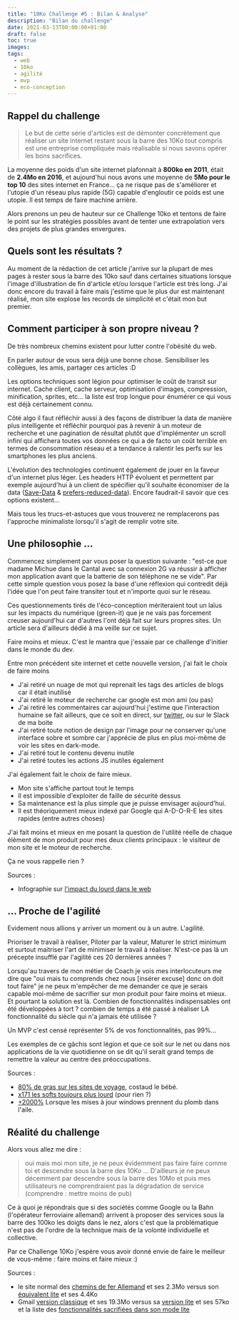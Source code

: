 ```yaml
---
title: "10Ko Challenge #5 : Bilan & Analyse"
description: "Bilan du challenge"
date: 2021-03-13T00:00:00+01:00
draft: false
toc: true
images:
tags:
  - web
  - 10ko
  - agilité
  - mvp
  - eco-conception
---
```


## Rappel du challenge

> Le but de cette série d'articles est de démonter concrètement que réaliser un site internet restant sous la barre des 10Ko tout compris est une entreprise compliquée mais réalisable si nous savons opérer les bons sacrifices.

La moyenne des poids d'un site internet plafonnait à **800ko en 2011**, était de **2.4Mo en 2016**, et aujourd'hui nous avons une moyenne de **5Mo pour le top 10** des sites internet en France... ça ne risque pas de s'améliorer et l'utopie d'un réseau plus rapide (5G) capable d'engloutir ce poids est une utopie. Il est temps de faire machine arrière.

Alors prenons un peu de hauteur sur ce Challenge 10ko et tentons de faire le point sur les stratégies possibles avant de tenter une extrapolation vers des projets de plus grandes envergures.

## Quels sont les résultats ?

Au moment de la rédaction de cet article j'arrive sur la plupart de mes pages à rester sous la barre des 10ko sauf dans certaines situations lorsque l'image d'illustration de fin d'article et/ou lorsque l'article est très long. J'ai donc encore du travail à faire mais j'estime que le plus dur est maintenant réalisé, mon site explose les records de simplicité et c'était mon but premier.

## Comment participer à son propre niveau ?

De très nombreux chemins existent pour lutter contre l'obésité du web. 

En parler autour de vous sera déjà une bonne chose. Sensibiliser les collègues, les amis, partager ces articles :D 

Les options techniques sont légion pour optimiser le coût de transit sur internet. Cache client, cache serveur, optimisation d'images, compression, minification, sprites, etc… la liste est trop longue pour énumérer ce qui vous est déjà certainement connu.

Côté algo il faut réfléchir aussi à des façons de distribuer la data de manière plus intelligente et réfléchir pourquoi pas à revenir à un moteur de recherche et une pagination de résultat plutôt que d'implémenter un scroll infini qui affichera toutes vos données ce qui a de facto un coût terrible en termes de consommation réseau et a tendance à ralentir les perfs sur les smartphones les plus anciens.

L'évolution des technologies continuent également de jouer en la faveur d'un internet plus léger. Les headers HTTP évoluent et permettent par exemple aujourd'hui à un client de spécifier qu’il souhaite économiser de la data ([Save-Data](https://developer.mozilla.org/en-US/docs/Web/HTTP/Headers/Save-Data) & [prefers-reduced-data](https://developer.mozilla.org/en-US/docs/Web/CSS/@media/prefers-reduced-data)). Encore faudrait-il savoir que ces options existent...

Mais tous les trucs-et-astuces que vous trouverez ne remplacerons pas l'approche minimaliste lorsqu'il s'agit de remplir votre site.

## Une philosophie ...

Commencez simplement par vous poser la question suivante : "est-ce que madame Michue dans le Cantal avec sa connexion 2G va réussir à afficher mon application avant que la batterie de son téléphone ne se vide". Par cette simple question vous posez la base d'une réflexion qui contredit déjà l'idée que l'on peut faire transiter tout et n'importe quoi sur le réseau.

Ces questionnements tirés de l'éco-conception mériteraient tout un laïus sur les impacts du numérique (green-it) que je ne vais pas forcement creuser aujourd'hui car d'autres l'ont déjà fait sur leurs propres sites. Un article sera d'ailleurs dédié à ma veille sur ce sujet.

Faire moins et mieux. C'est le mantra que j'essaie par ce challenge d'initier dans le monde du dev. 

Entre mon précédent site internet et cette nouvelle version, j'ai fait le choix de faire moins 
 - J'ai retiré un nuage de mot qui reprenait les tags des articles de blogs car il était inutilisé 
 - J'ai retiré le moteur de recherche car google est mon ami (ou pas)
 - J'ai retiré les commentaires car aujourd'hui j'estime que l'interaction humaine se fait ailleurs, que ce soit en direct, sur [twitter](twitter.com/besstiolle), ou sur le Slack de ma boite
 - J'ai retiré toute notion de design par l'image pour ne conserver qu'une interface sobre et sombre car j'apprécie de plus en plus moi-même de voir les sites en dark-mode.
 - J'ai retiré tout le contenu devenu inutile
 - J'ai retiré toutes les actions JS inutiles également

J'ai également fait le choix de faire mieux.
 - Mon site s'affiche partout tout le temps
 - Il est impossible d'exploiter de faille de sécurité dessus
 - Sa maintenance est la plus simple que je puisse envisager aujourd'hui.
 - Il est théoriquement mieux indexé par Google qui A-D-O-R-E les sites rapides (entre autres choses)

J'ai fait moins et mieux en me posant la question de l'utilité réelle de chaque élément de mon produit pour mes deux clients principaux : le visiteur de mon site et le moteur de recherche.

Ça ne vous rappelle rien ?

Sources :
 - Infographie sur [l'impact du lourd dans le web](https://blog.kissmetrics.com/wp-content/uploads/2011/04/loading-time.pdf)

## ... Proche de l'agilité

Evidement nous allions y arriver un moment ou à un autre. L'agilité.

Prioriser le travail à réaliser, Piloter par la valeur, Maturer le strict minimum et surtout maitriser l'art de minimiser le travail à réaliser. N'est-ce pas là un précepte insufflé par l'agilité ces 20 dernières années ?

Lorsqu'au travers de mon métier de Coach je vois mes interlocuteurs me dire que "oui mais tu comprends chez nous [insérer excuse] donc on doit tout faire" je ne peux m'empêcher de me demander ce que je serais capable moi-même de sacrifier sur mon produit pour faire moins et mieux. Et pourtant la solution est là. Combien de fonctionnalités indispensables ont été développées à tort ? combien de temps a été passé à réaliser LA fonctionnalité du siècle qui n'a jamais été utilisée ? 

Un MVP c'est censé représenter 5% de vos fonctionnalités, pas 99%...

Les exemples de ce gâchis sont légion et que ce soit sur le net ou dans nos applications de la vie quotidienne on se dit qu'il serait grand temps de remettre la valeur au centre des préoccupations.

Sources : 
 - [80% de gras sur les sites de voyage](https://www.tom.travel/2020/03/26/le-chiffre-de-la-semaine-80-pourcent/), costaud le bébé.
 - [x171 les softs toujours plus lourd](https://www.greenit.fr/2020/08/18/x171-la-croissance-du-poids-de-nos-logiciels/) (pour rien ?)
 - [+2000%](https://www.silicon.fr/mises-a-jour-cumulatives-windows-10-obeses-entreprises-160701.html) Lorsque les mises à jour windows prennent du plomb dans l'aile.

## Réalité du challenge

Alors vous allez me dire : 
> oui mais moi mon site, je ne peux évidemment pas faire faire comme toi et descendre sous la barre des 10Ko ... D'ailleurs je ne peux décemment par descendre sous la barre des 10Mo et puis mes utilisateurs ne comprendraient pas la dégradation de service (comprendre : mettre moins de pub)

Ce à quoi je répondrais que si des sociétés comme Google ou la Bahn (l'opérateur ferroviaire allemand) arrivent à proposer des services sous la barre des 100ko les doigts dans le nez, alors c'est que la problématique n'est pas de l'ordre de la technique mais de la volonté individuelle et collective.

Par ce Challenge 10Ko j'espère vous avoir donné envie de faire le meilleur de vous-même : faire moins et faire mieux :) 

Sources : 
 - le site normal des [chemins de fer Allemand](https://reiseauskunft.bahn.de/) et ses 2.3Mo versus son [équivalent lite](https://reiseauskunft.bahn.de/bin/query.exe/el) et ses 4.4Ko
 - Gmail [version classique](https://mail.google.com/mail/u/0/#inbox) et ses 19.3Mo versus sa [version lite](https://mail.google.com/mail/u/0/h/) et ses 57ko et la liste des [fonctionnalités sacrifiées dans son mode lite](https://support.google.com/mail/answer/15049?hl=fr)


